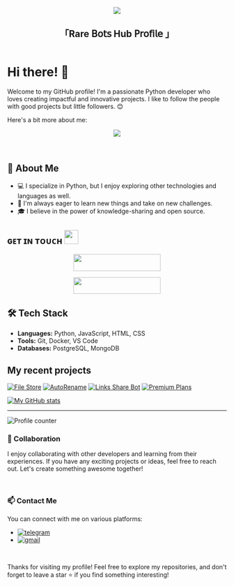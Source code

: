 <p align="center">
  <img src="https://readme-typing-svg.herokuapp.com?color=DC143C&center=true&lines=Welcome+to+My+GitHub+Profile;Exploring+the+world+of+code;Sharing+my+projects+and+learnings;Enjoy+your+stay!&width=600&height=180">
</p>

<h2 align="center">
    「Rare 𝖡𝗈𝗍𝗌 Hub 𝖯𝗋𝗈𝖿𝗂𝗅𝖾 」
</h2>

<div style="display: flex;">
  <div style="flex: 1;">

# Hi there! 👋

Welcome to my GitHub profile! I'm a passionate Python developer who loves creating impactful and innovative projects. 
I like to follow the people with good projects but little followers. 😊

Here's a bit more about me:
<p align="center">
<img src="https://ibb.co/Pv4JFR5Q">
</p>

<br>

## 🌟 About Me

- 💻 I specialize in Python, but I enjoy exploring other technologies and languages as well.
- 🚀 I'm always eager to learn new things and take on new challenges.
- 🎓 I believe in the power of knowledge-sharing and open source.

<h2>ɢᴇᴛ ɪɴ ᴛᴏᴜᴄʜ <img src="https://media.giphy.com/media/LnQjpWaON8nhr21vNW/giphy.gif" width="32"/></h2>

<p align="center">
<a href="https://telegram.me/cosmic_freak"><img src="https://img.shields.io/badge/-Contact%20Me-black.svg?style=for-the-badge&logo=Telegram" width="200" height="38.5"/></a>
</p>
<p align="center">
<a href="https://telegram.me/codeflix_bots"><img src="https://img.shields.io/badge/-Support%20Channel-black.svg?style=for-the-badge&logo=Telegram" width="200" height="38.5"/></a>
</p>

## 🛠️ Tech Stack

- **Languages:** Python, JavaScript, HTML, CSS
- **Tools:** Git, Docker, VS Code
- **Databases:** PostgreSQL, MongoDB

## My recent projects

[![File Store](https://github-readme-stats.vercel.app/api/pin?username=Codeflix-bots&theme=github_dark&hide_border=true&repo=filestore)](https://github.com/Codeflix-bots/filestore)
[![AutoRename](https://github-readme-stats.vercel.app/api/pin?username=Codeflix-bots&theme=github_dark&hide_border=true&repo=auto-rename-bot)](https://github.com/Codeflix-bots/auto-rename-bot)
[![Links Share Bot](https://github-readme-stats.vercel.app/api/pin?username=Codeflix-bots&theme=github_dark&hide_border=true&repo=Links-Share-Bot )](https://github.com/Codeflix-Bots/Links-Share-Bot)
[![Premium Plans](https://github-readme-stats.vercel.app/api/pin?username=Codeflix-bots&theme=github_dark&hide_border=true&repo=Premium-Plans)](https://github.com/Codeflix-Bots/Premium-Plans)

[![My GitHub stats](https://github-readme-stats.vercel.app/api?username=codeflix-bots)](https://github.com/codeflix-bots/github-readme-stats)

---


![Profile counter](https://moe-counter.glitch.me/get/@codeflix-bots)

### 🤝 Collaboration

I enjoy collaborating with other developers and learning from their experiences. If you have any exciting projects or ideas, feel free to reach out. Let's create something awesome together!

<br>

### 📫 Contact Me

You can connect with me on various platforms:

- [![telegram](https://img.shields.io/badge/Yato-Telegram-blue?style=for-the-badge&logo=telegram)](https://t.me/cosmic_freak)
- [![gmail](https://img.shields.io/badge/Codeflix_Bots-Gmail-red?style=for-the-badge&logo=gmail)](mailto:codeflixbots@gmail.com)

<br>

Thanks for visiting my profile! Feel free to explore my repositories, and don't forget to leave a star ⭐️ if you find something interesting!

